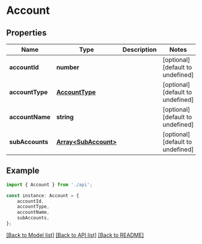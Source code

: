 # Account


## Properties

Name | Type | Description | Notes
------------ | ------------- | ------------- | -------------
**accountId** | **number** |  | [optional] [default to undefined]
**accountType** | [**AccountType**](AccountType.md) |  | [optional] [default to undefined]
**accountName** | **string** |  | [optional] [default to undefined]
**subAccounts** | [**Array&lt;SubAccount&gt;**](SubAccount.md) |  | [optional] [default to undefined]

## Example

```typescript
import { Account } from './api';

const instance: Account = {
    accountId,
    accountType,
    accountName,
    subAccounts,
};
```

[[Back to Model list]](../README.md#documentation-for-models) [[Back to API list]](../README.md#documentation-for-api-endpoints) [[Back to README]](../README.md)

